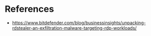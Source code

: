# References
- https://www.bitdefender.com/blog/businessinsights/unpacking-rdstealer-an-exfiltration-malware-targeting-rdp-workloads/